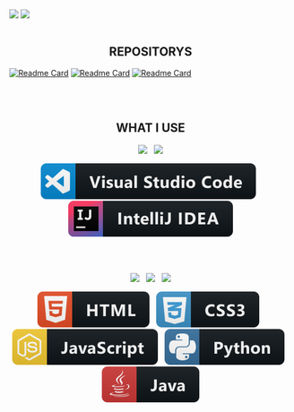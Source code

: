 <img height=200 align="center" src="https://github-readme-stats.vercel.app/api?username=MarioS271&theme=tokyonight">
<img height=200 align="center" src="https://github-readme-stats.vercel.app/api/top-langs?username=MarioS271&theme=tokyonight&layout=compact">

<br>
<br>

<h2 align="center">REPOSITORYS</h2>

[![Readme Card](https://github-readme-stats.vercel.app/api/pin/?username=MarioS271&theme=tokyonight&repo=271pack)](https://github.com/MarioS271/271pack)
[![Readme Card](https://github-readme-stats.vercel.app/api/pin/?username=MarioS271&theme=tokyonight&repo=coords_copy_mod)](https://github.com/MarioS271/coords_copy_mod)
[![Readme Card](https://github-readme-stats.vercel.app/api/pin/?username=MarioS271&theme=tokyonight&repo=quick_commands_mod)](https://github.com/MarioS271/quick_commands_mod)

<br>
<br>

<h2 align="center">WHAT I USE</h2>
<p align="center">
    <img src="https://img.shields.io/badge/Intel%20Core_i7_13th-0071C5?style=for-the-badge&logo=intel&logoColor=white">
    &nbsp;
    <img src="https://img.shields.io/badge/NVIDIA-RTX4050-76B900?style=for-the-badge&logo=nvidia&logoColor=white">
</p>
<p align="center">
    <img src="https://raw.githubusercontent.com/MikeCodesDotNET/ColoredBadges/master/svg/dev/tools/visualstudio_code.svg">
    &nbsp;
    <img src="https://raw.githubusercontent.com/MikeCodesDotNET/ColoredBadges/master/svg/dev/tools/jetbrains_intellij.svg">
</p>

<br>
<br>

<p align="center">
    <img src="https://img.shields.io/badge/GitHub-100000?style=for-the-badge&logo=github&logoColor=white">
    &nbsp;
    <img src="https://img.shields.io/badge/Cloudflare-F38020?style=for-the-badge&logo=Cloudflare&logoColor=white">
    &nbsp;
    <img src="https://img.shields.io/badge/Cloudflare%20Pages-F38020?style=for-the-badge&logo=Cloudflare%20Pages&logoColor=white">
</p>
<p align="center">
    <img src="https://raw.githubusercontent.com/MikeCodesDotNET/ColoredBadges/master/svg/dev/languages/html.svg">
    &nbsp;
    <img src="https://raw.githubusercontent.com/MikeCodesDotNET/ColoredBadges/master/svg/dev/languages/css3.svg">
    &nbsp;
    <img src="https://raw.githubusercontent.com/MikeCodesDotNET/ColoredBadges/master/svg/dev/languages/js.svg">
    &nbsp;
    <img src="https://raw.githubusercontent.com/MikeCodesDotNET/ColoredBadges/master/svg/dev/languages/python.svg">
    &nbsp;
    <img src="https://raw.githubusercontent.com/MikeCodesDotNET/ColoredBadges/master/svg/dev/languages/java.svg">
</p>
